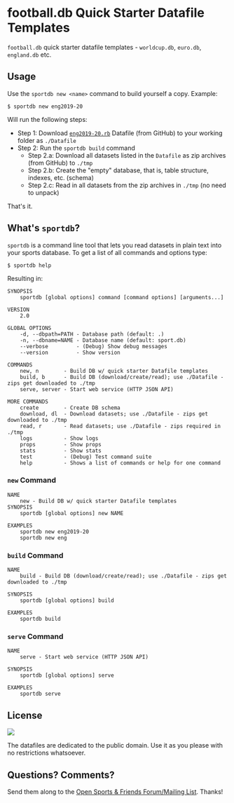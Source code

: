 # football.db Quick Starter Datafile Templates

`football.db` quick starter datafile templates -
`worldcup.db`, `euro.db`, `england.db` etc.


## Usage

Use the `sportdb new <name>` command to build yourself a copy. Example:

    $ sportdb new eng2019-20

Will run the following steps:

- Step 1:  Download [`eng2019-20.rb`](eng2019-20.rb) Datafile (from GitHub) to your working folder as `./Datafile`
- Step 2:  Run the `sportdb build` command
    - Step 2.a:  Download all datasets listed in the `Datafile` as zip archives (from GitHub) to `./tmp`
    - Step 2.b:  Create the "empty" database, that is, table structure, indexes, etc. (schema)
    - Step 2.c:  Read in all datasets from the zip archives in `./tmp` (no need to unpack)

That's it.




## What's `sportdb`?

`sportdb` is a command line tool that lets you read datasets in plain text into your sports database.
To get a list of all commands and options type:

```
$ sportdb help 
```

Resulting in:

```
SYNOPSIS
    sportdb [global options] command [command options] [arguments...]

VERSION
    2.0

GLOBAL OPTIONS
    -d, --dbpath=PATH - Database path (default: .)
    -n, --dbname=NAME - Database name (default: sport.db)
    --verbose         - (Debug) Show debug messages
    --version         - Show version

COMMANDS
    new, n        - Build DB w/ quick starter Datafile templates
    build, b      - Build DB (download/create/read); use ./Datafile - zips get downloaded to ./tmp
    serve, server - Start web service (HTTP JSON API)

MORE COMMANDS    
    create        - Create DB schema
    download, dl  - Download datasets; use ./Datafile - zips get downloaded to ./tmp
    read, r       - Read datasets; use ./Datafile - zips required in ./tmp
    logs          - Show logs
    props         - Show props
    stats         - Show stats
    test          - (Debug) Test command suite
    help          - Shows a list of commands or help for one command
```


### `new` Command

```
NAME
    new - Build DB w/ quick starter Datafile templates
SYNOPSIS
    sportdb [global options] new NAME

EXAMPLES
    sportdb new eng2019-20
    sportdb new eng
```


### `build` Command

```
NAME
    build - Build DB (download/create/read); use ./Datafile - zips get downloaded to ./tmp

SYNOPSIS
    sportdb [global options] build

EXAMPLES
    sportdb build
```


### `serve` Command

```
NAME
    serve - Start web service (HTTP JSON API)

SYNOPSIS
    sportdb [global options] serve

EXAMPLES
    sportdb serve
```






## License

![](https://publicdomainworks.github.io/buttons/zero88x31.png)

The datafiles are dedicated to the public domain.
Use it as you please with no restrictions whatsoever.

## Questions? Comments?

Send them along to the
[Open Sports & Friends Forum/Mailing List](http://groups.google.com/group/opensport).
Thanks!
